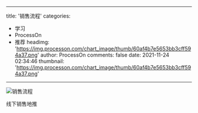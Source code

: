 
---
title: '销售流程'
categories: 
 - 学习
 - ProcessOn
 - 推荐
headimg: 'https://img.processon.com/chart_image/thumb/60af4b7e5653bb3cff594a37.png'
author: ProcessOn
comments: false
date: 2021-11-24 02:34:46
thumbnail: 'https://img.processon.com/chart_image/thumb/60af4b7e5653bb3cff594a37.png'
---

<div>   
<img class="thumb" alt="销售流程" src="https://img.processon.com/chart_image/thumb/60af4b7e5653bb3cff594a37.png" referrerpolicy="no-referrer">
<p>线下销售地推</p>  
</div>
            